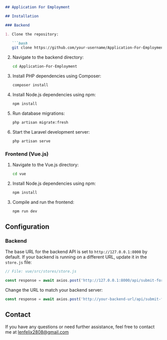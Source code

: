 ```markdown
## Application For Employment

## Installation

### Backend

1. Clone the repository:

   ```bash
   git clone https://github.com/your-username/Application-For-Employment.git
   ```

2. Navigate to the backend directory:

   ```bash
   cd Application-For-Employment
   ```

3. Install PHP dependencies using Composer:

   ```bash
   composer install
   ```
   
4. Install Node.js dependencies using npm:

   ```bash
   npm install
   ```

5. Run database migrations:

   ```bash
   php artisan migrate:fresh
   ```

6. Start the Laravel development server:

   ```bash
   php artisan serve
   ```

### Frontend (Vue.js)

1. Navigate to the Vue.js directory:

   ```bash
   cd vue
   ```

2. Install Node.js dependencies using npm:

   ```bash
   npm install
   ```

3. Compile and run the frontend:

   ```bash
   npm run dev
   ```

## Configuration

### Backend

The base URL for the backend API is set to `http://127.0.0.1:8000` by default. If your backend is running on a different URL, update it in the `store.js` file:

```javascript
// File: vue/src/stores/store.js

const response = await axios.post('http://127.0.0.1:8000/api/submit-form', state.formData);
```

Change the URL to match your backend server:

```javascript
const response = await axios.post('http://your-backend-url/api/submit-form', state.formData);
```

## Contact

If you have any questions or need further assistance, feel free to contact me at lenfelix2808@gmail.com
